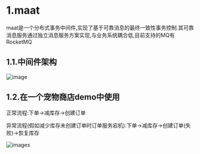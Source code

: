 # 1.maat
maat是一个分布式事务中间件,实现了基于可靠消息的最终一致性事务控制.其可靠消息服务通过独立消息服务方案实现,与业务系统耦合低,目前支持的MQ有RocketMQ

## 1.1.中间件架构

![image](http://clsaa-distributed-transaction-img-bed-1252032169.cossh.myqcloud.com/2018-09-14-maat%E4%B8%AD%E9%97%B4%E4%BB%B6%E6%9E%B6%E6%9E%84%E5%9B%BE.png)

## 1.2.在一个宠物商店demo中使用

正常流程:下单->减库存->创建订单

异常流程(假如减少库存未创建订单时订单服务宕机):下单->减库存->创建订单(失败)->恢复库存

![images](http://clsaa-distributed-transaction-img-bed-1252032169.cossh.myqcloud.com/2018-09-14-petstore%E6%95%B4%E4%BD%93%E6%9E%B6%E6%9E%84%E5%9B%BE.png)
